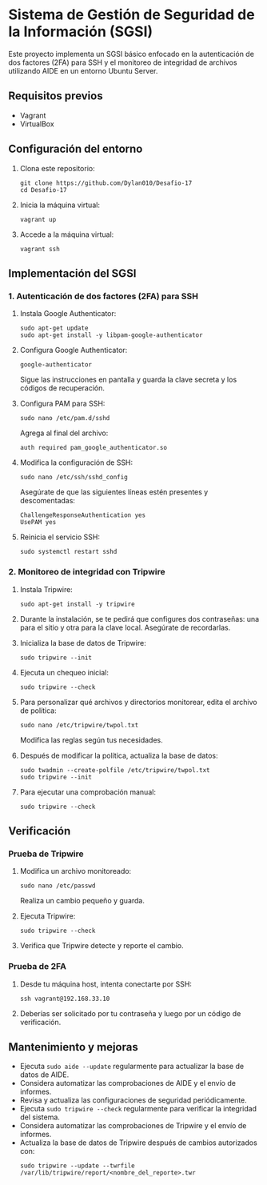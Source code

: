 # Sistema de Gestión de Seguridad de la Información (SGSI)

Este proyecto implementa un SGSI básico enfocado en la autenticación de dos factores (2FA) para SSH y el monitoreo de integridad de archivos utilizando AIDE en un entorno Ubuntu Server.

## Requisitos previos

- Vagrant
- VirtualBox

## Configuración del entorno

1. Clona este repositorio:
   ```
   git clone https://github.com/Dylan010/Desafio-17
   cd Desafio-17
   ```

2. Inicia la máquina virtual:
   ```
   vagrant up
   ```

3. Accede a la máquina virtual:
   ```
   vagrant ssh
   ```

## Implementación del SGSI

### 1. Autenticación de dos factores (2FA) para SSH

1. Instala Google Authenticator:
   ```
   sudo apt-get update
   sudo apt-get install -y libpam-google-authenticator
   ```

2. Configura Google Authenticator:
   ```
   google-authenticator
   ```
   Sigue las instrucciones en pantalla y guarda la clave secreta y los códigos de recuperación.

3. Configura PAM para SSH:
   ```
   sudo nano /etc/pam.d/sshd
   ```
   Agrega al final del archivo:
   ```
   auth required pam_google_authenticator.so
   ```

4. Modifica la configuración de SSH:
   ```
   sudo nano /etc/ssh/sshd_config
   ```
   Asegúrate de que las siguientes líneas estén presentes y descomentadas:
   ```
   ChallengeResponseAuthentication yes
   UsePAM yes
   ```

5. Reinicia el servicio SSH:
   ```
   sudo systemctl restart sshd
   ```
### 2. Monitoreo de integridad con Tripwire

1. Instala Tripwire:
   ```
   sudo apt-get install -y tripwire
   ```

2. Durante la instalación, se te pedirá que configures dos contraseñas: una para el sitio y otra para la clave local. Asegúrate de recordarlas.

3. Inicializa la base de datos de Tripwire:
   ```
   sudo tripwire --init
   ```

4. Ejecuta un chequeo inicial:
   ```
   sudo tripwire --check
   ```

5. Para personalizar qué archivos y directorios monitorear, edita el archivo de política:
   ```
   sudo nano /etc/tripwire/twpol.txt
   ```
   Modifica las reglas según tus necesidades.

6. Después de modificar la política, actualiza la base de datos:
   ```
   sudo twadmin --create-polfile /etc/tripwire/twpol.txt
   sudo tripwire --init
   ```

7. Para ejecutar una comprobación manual:
   ```
   sudo tripwire --check
   ```

## Verificación

### Prueba de Tripwire

1. Modifica un archivo monitoreado:
   ```
   sudo nano /etc/passwd
   ```
   Realiza un cambio pequeño y guarda.

2. Ejecuta Tripwire:
   ```
   sudo tripwire --check
   ```
3. Verifica que Tripwire detecte y reporte el cambio.

### Prueba de 2FA

1. Desde tu máquina host, intenta conectarte por SSH:
   ```
   ssh vagrant@192.168.33.10
   ```
2. Deberías ser solicitado por tu contraseña y luego por un código de verificación.

## Mantenimiento y mejoras

- Ejecuta `sudo aide --update` regularmente para actualizar la base de datos de AIDE.
- Considera automatizar las comprobaciones de AIDE y el envío de informes.
- Revisa y actualiza las configuraciones de seguridad periódicamente.
- Ejecuta `sudo tripwire --check` regularmente para verificar la integridad del sistema.
- Considera automatizar las comprobaciones de Tripwire y el envío de informes.
- Actualiza la base de datos de Tripwire después de cambios autorizados con:
  ```
  sudo tripwire --update --twrfile /var/lib/tripwire/report/<nombre_del_reporte>.twr
  ```

